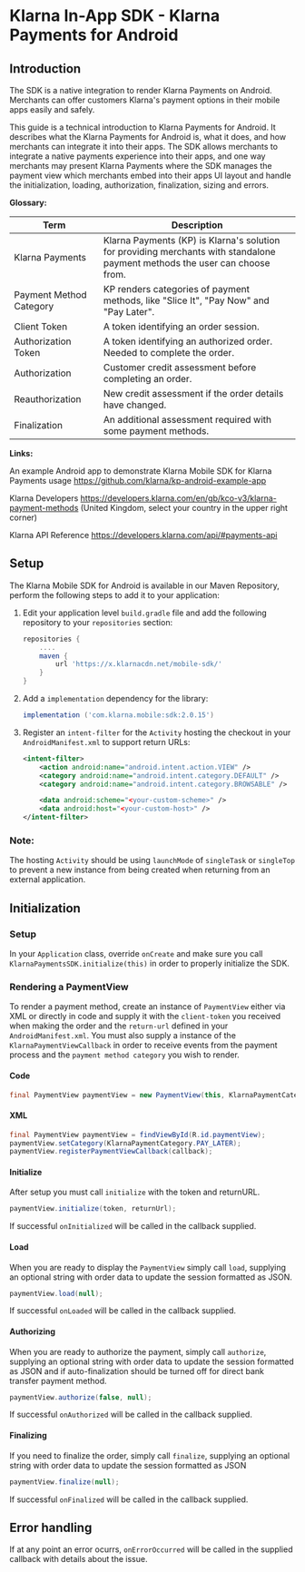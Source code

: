 # Klarna In-App SDK - Klarna Payments for Android


## Introduction

The SDK is a native integration to render Klarna Payments on Android. Merchants can offer customers Klarna's payment options in their mobile apps easily and safely.

This guide is a technical introduction to Klarna Payments for Android. It describes what the Klarna Payments for Android is, what it does, and how merchants can integrate it into their apps. The SDK allows merchants to integrate a native payments experience into their apps, and one way merchants may present Klarna Payments where the SDK manages the payment view which merchants embed into their apps UI layout and handle the initialization, loading, authorization, finalization, sizing and errors.

**Glossary:**

| Term | Description |
| --- | --- |
| Klarna Payments | Klarna Payments (KP) is Klarna's solution for providing merchants with standalone payment methods the user can choose from.
| Payment Method Category | KP renders categories of payment methods, like "Slice It", "Pay Now" and "Pay Later".
| Client Token | A token identifying an order session. |
| Authorization Token | A token identifying an authorized order. Needed to complete the order. |
| Authorization | Customer credit assessment before completing an order. |
| Reauthorization | New credit assessment if the order details have changed. |
| Finalization | An additional assessment required with some payment methods.  |

**Links:**

An example Android app to demonstrate Klarna Mobile SDK for Klarna Payments usage
https://github.com/klarna/kp-android-example-app

Klarna Developers
https://developers.klarna.com/en/gb/kco-v3/klarna-payment-methods
(United Kingdom, select your country in the upper right corner)

Klarna API Reference
https://developers.klarna.com/api/#payments-api


## Setup

The Klarna Mobile SDK for Android is available in our Maven Repository, perform the following steps to add it to your application:

1. Edit your application level `build.gradle` file and add the following repository to your `repositories` section:

    ```gradle
    repositories {
        ....
        maven {
            url 'https://x.klarnacdn.net/mobile-sdk/'
        }
    }
    ```

2. Add a `implementation` dependency for the library:

    ```gradle
    implementation ('com.klarna.mobile:sdk:2.0.15')
    ```

3. Register an `intent-filter` for the `Activity` hosting the checkout in your `AndroidManifest.xml` to support return URLs:

    ```xml
    <intent-filter>
        <action android:name="android.intent.action.VIEW" />
        <category android:name="android.intent.category.DEFAULT" />
        <category android:name="android.intent.category.BROWSABLE" />

        <data android:scheme="<your-custom-scheme>" />
        <data android:host="<your-custom-host>" />
    </intent-filter>
    ```

### Note:

The hosting `Activity` should be using `launchMode` of `singleTask` or `singleTop` to prevent a new instance from being created when returning from an external application.


## Initialization

### Setup
In your `Application` class, override `onCreate` and make sure you call `KlarnaPaymentsSDK.initialize(this)` in order to properly initialize the SDK.

### Rendering a PaymentView
To render a payment method, create an instance of `PaymentView` either via XML or directly in code and supply it with the `client-token` you received when making the order and the `return-url` defined in your `AndroidManifest.xml`. You must also supply a instance of the `KlarnaPaymentViewCallback` in order to receive events from the payment process and the `payment method category` you wish to render.

#### Code
```java
final PaymentView paymentView = new PaymentView(this, KlarnaPaymentCategory.PAY_LATER, callback);
```

#### XML
```java
final PaymentView paymentView = findViewById(R.id.paymentView);
paymentView.setCategory(KlarnaPaymentCategory.PAY_LATER);
paymentView.registerPaymentViewCallback(callback);
```
#### Initialize
After setup you must call `initialize` with the token and returnURL.

````java
paymentView.initialize(token, returnUrl);
````

If successful `onInitialized` will be called in the callback supplied.

#### Load

When you are ready to display the `PaymentView` simply call `load`, supplying an optional string with order data to update the session formatted as JSON.

````java
paymentView.load(null);
````

If successful `onLoaded` will be called in the callback supplied.

#### Authorizing

When you are ready to authorize the payment, simply call `authorize`, supplying an optional string with order data to update the session formatted as JSON and if auto-finalization should be turned off for direct bank transfer payment method.

````java
paymentView.authorize(false, null);
````

If successful `onAuthorized` will be called in the callback supplied.


#### Finalizing
If you need to finalize the order, simply call `finalize`, supplying an optional string with order data to update the session formatted as JSON

````java
paymentView.finalize(null);
````

If successful `onFinalized` will be called in the callback supplied.

## Error handling
If at any point an error ocurrs, `onErrorOccurred` will be called in the supplied callback with details about the issue.



<br/>
